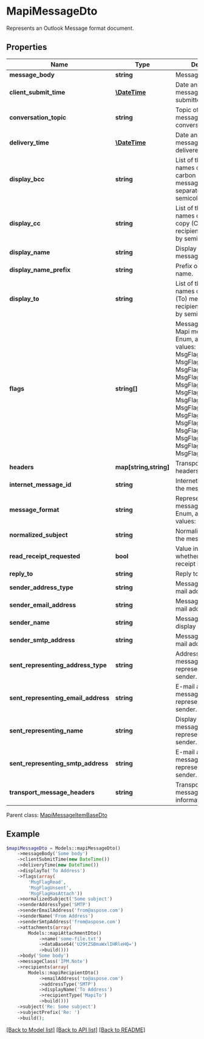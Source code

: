 # MapiMessageDto

Represents an Outlook Message format document.

## Properties
Name | Type | Description | Notes
---- | ---- | ----------- | -----
**message_body** | **string** | Message text | [optional] 
**client_submit_time** | [**\DateTime**](\DateTime.md) | Date and time the message sender submitted a message. | 
**conversation_topic** | **string** | Topic of the first message in a conversation thread. | [optional] 
**delivery_time** | [**\DateTime**](\DateTime.md) | Date and time a message was delivered. | 
**display_bcc** | **string** | List of the display names of any blind carbon copy (BCC) message recipients, separated by semicolons (;). | [optional] 
**display_cc** | **string** | List of the display names of any carbon copy (CC) message recipients, separated by semicolons (;). | [optional] 
**display_name** | **string** | Display name for the message. | [optional] 
**display_name_prefix** | **string** | Prefix of the display name. | [optional] 
**display_to** | **string** | List of the display names of the primary (To) message recipients, separated by semicolons (;). | [optional] 
**flags** | **string[]** | Message flags. Items: Mapi message flags. Enum, available values: MsgFlagZero, MsgFlagRead, MsgFlagUnmodified, MsgFlagSubmit, MsgFlagUnsent, MsgFlagHasAttach, MsgFlagFromMe, MsgFlagAssociated, MsgFlagResend, MsgFlagNotifyRead, MsgFlagNotifyUnread, MsgFlagEverRead, MsgFlagOriginX400, MsgFlagOriginInternet, MsgFlagOriginMiscExt | [optional] 
**headers** | **map[string,string]** | Transport message headers | [optional] 
**internet_message_id** | **string** | Internet message id of the message. | [optional] 
**message_format** | **string** | Represents outlook message format. Enum, available values: Ascii, Unicode | 
**normalized_subject** | **string** | Normalized subject of the message. | [optional] 
**read_receipt_requested** | **bool** | Value indicating whether the read receipt is requested. | 
**reply_to** | **string** | Reply to names. | [optional] 
**sender_address_type** | **string** | Message sender's e-mail address type. | [optional] 
**sender_email_address** | **string** | Message sender's e-mail address. | [optional] 
**sender_name** | **string** | Message sender's display name. | [optional] 
**sender_smtp_address** | **string** | Message sender's e-mail address. | [optional] 
**sent_representing_address_type** | **string** | Address type for the messaging user represented by the sender. | [optional] 
**sent_representing_email_address** | **string** | E-mail address for the messaging user represented by the sender. | [optional] 
**sent_representing_name** | **string** | Display name for the messaging user represented by the sender. | [optional] 
**sent_representing_smtp_address** | **string** | E-mail address for the messaging user represented by the sender. | [optional] 
**transport_message_headers** | **string** | Transport-specific message envelope information. | [optional] 

 Parent class: [MapiMessageItemBaseDto](MapiMessageItemBaseDto.md)


## Example
```php
$mapiMessageDto = Models::mapiMessageDto()
    ->messageBody('Some body')
    ->clientSubmitTime(new DateTime())
    ->deliveryTime(new DateTime())
    ->displayTo('To Address')
    ->flags(array(
        'MsgFlagRead',
        'MsgFlagUnsent',
        'MsgFlagHasAttach'))
    ->normalizedSubject('Some subject')
    ->senderAddressType('SMTP')
    ->senderEmailAddress('from@aspose.com')
    ->senderName('From Address')
    ->senderSmtpAddress('from@aspose.com')
    ->attachments(array(
        Models::mapiAttachmentDto()
            ->name('some-file.txt')
            ->dataBase64('U29tZSBmaWxlIHRleHQ=')
            ->build()))
    ->body('Some body')
    ->messageClass('IPM.Note')
    ->recipients(array(
        Models::mapiRecipientDto()
            ->emailAddress('to@aspose.com')
            ->addressType('SMTP')
            ->displayName('To Address')
            ->recipientType('MapiTo')
            ->build()))
    ->subject('Re: Some subject')
    ->subjectPrefix('Re: ')
    ->build();
```


[[Back to Model list]](README.md#documentation-for-models) [[Back to API list]](README.md#documentation-for-api-endpoints) [[Back to README]](README.md)


